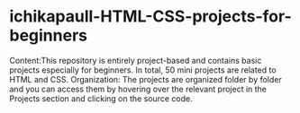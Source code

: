 # ichikapaull-HTML-CSS-projects-for-beginners
Content:This repository is entirely project-based and contains basic projects especially for beginners. In total, 50 mini projects are related to HTML and CSS.   Organization: The projects are organized folder by folder and you can access them by hovering over the relevant project in the Projects section and clicking on the source code.
